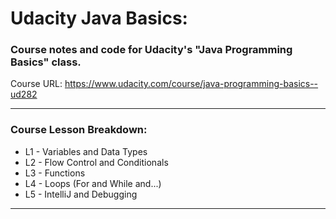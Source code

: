 # Udacity Java Basics:

### Course notes and code for Udacity's "Java Programming Basics" class.

Course URL: https://www.udacity.com/course/java-programming-basics--ud282

---

### Course Lesson Breakdown:

* L1 - Variables and Data Types
* L2 - Flow Control and Conditionals
* L3 - Functions
* L4 - Loops (For and While and...)
* L5 - IntelliJ and Debugging

---

